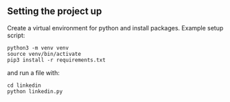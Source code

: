 ## Setting the project up

Create a virtual environment for python and install packages. Example setup script:

```
python3 -m venv venv
source venv/bin/activate
pip3 install -r requirements.txt
```

and run a file with:

```
cd linkedin
python linkedin.py
```


